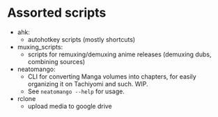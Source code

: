# Assorted scripts
- ahk:
  - autohotkey scripts (mostly shortcuts)
- muxing\_scripts:
  - scripts for remuxing/demuxing anime releases (demuxing dubs, combining sources)
- neatomango:
  - CLI for converting Manga volumes into chapters, for easily organizing it on Tachiyomi and such. WIP.
  - See `neatomango --help` for usage.
- rclone
  - upload media to google drive
